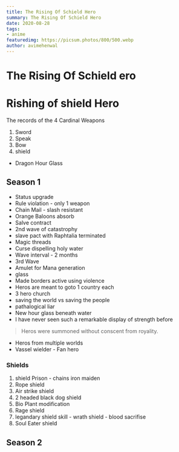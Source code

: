 ```yaml
---
title: The Rising Of Schield Hero
summary: The Rising Of Schield Hero
date: 2020-08-28
tags:
- anime
featuredimg: https://picsum.photos/800/500.webp
author: avimehenwal
---
```


# The Rising Of Schield ero



# Rishing of shield Hero

<TagLinks />

The records of the 4 Cardinal Weapons

1. Sword
2. Speak
3. Bow
4. shield

* Dragon Hour Glass

## Season 1

* Status upgrade
* Rule violation - only 1 weapon
* Chain Mail - slash resistant
* Orange Baloons absorb
* Salve contract
* 2nd wave of catastrophy
* slave pact with Raphtalia terminated
* Magic threads
* Curse dispelling holy water
* Wave interval - 2 months
* 3rd Wave
* Amulet for Mana generation
* glass
* Made borders active using violence
* Heros are meant to goto 1 country each
* 3 hero church
* saving the world vs saving the people
* pathalogical liar
* New hour glass beneath water
* I have never seen such a remarkable display of strength before

> Heros were summoned without conscent from royality.

* Heros from multiple worlds
* Vassel wielder - Fan hero

### Shields

1. shield Prison - chains iron maiden
2. Rope shield
3. Air strike shield
4. 2 headed black dog shield
5. Bio Plant modification
6. Rage shield
7. legandary shield skill - wrath shield - blood sacrifise
8. Soul Eater shield


## Season 2


<Footer />

